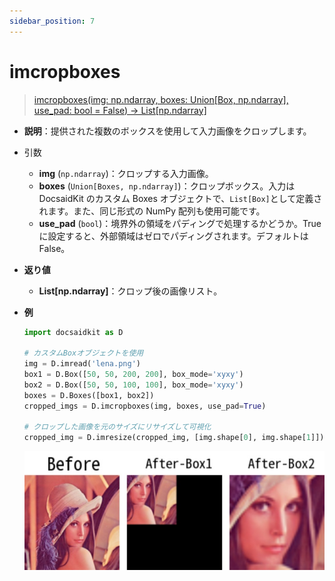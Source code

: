 ```yaml
---
sidebar_position: 7
---
```


# imcropboxes

> [imcropboxes(img: np.ndarray, boxes: Union[Box, np.ndarray], use_pad: bool = False) -> List[np.ndarray]](https://github.com/DocsaidLab/DocsaidKit/blob/012540eebaebb2718987dd3ec0f7dcf40f403caa/docsaidkit/vision/functionals.py#L325)

- **説明**：提供された複数のボックスを使用して入力画像をクロップします。

- 引数

  - **img** (`np.ndarray`)：クロップする入力画像。
  - **boxes** (`Union[Boxes, np.ndarray]`)：クロップボックス。入力は DocsaidKit のカスタム Boxes オブジェクトで、`List[Box]`として定義されます。また、同じ形式の NumPy 配列も使用可能です。
  - **use_pad** (`bool`)：境界外の領域をパディングで処理するかどうか。True に設定すると、外部領域はゼロでパディングされます。デフォルトは False。

- **返り値**

  - **List[np.ndarray]**：クロップ後の画像リスト。

- **例**

  ```python
  import docsaidkit as D

  # カスタムBoxオブジェクトを使用
  img = D.imread('lena.png')
  box1 = D.Box([50, 50, 200, 200], box_mode='xyxy')
  box2 = D.Box([50, 50, 100, 100], box_mode='xyxy')
  boxes = D.Boxes([box1, box2])
  cropped_imgs = D.imcropboxes(img, boxes, use_pad=True)

  # クロップした画像を元のサイズにリサイズして可視化
  cropped_img = D.imresize(cropped_img, [img.shape[0], img.shape[1]])
  ```

  ![imcropbox_boxes](./resource/test_imcropboxes.jpg)
